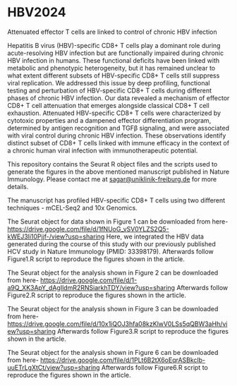 # HBV2024

Attenuated effector T cells are linked to control of chronic HBV infection

Hepatitis B virus (HBV)-specific CD8+ T cells play a dominant role during acute-resolving HBV infection but are functionally impaired during chronic HBV infection in humans. These functional deficits have been linked with metabolic and phenotypic heterogeneity, but it has remained unclear to what extent different subsets of HBV-specific CD8+ T cells still suppress viral replication. We addressed this issue by deep profiling, functional testing and perturbation of HBV-specific CD8+ T cells during different phases of chronic HBV infection. Our data revealed a mechanism of effector CD8+ T cell attenuation that emerges alongside classical CD8+ T cell exhaustion. Attenuated HBV-specific CD8+ T cells were characterized by cytotoxic properties and a dampened effector differentiation program, determined by antigen recognition and TGFβ signaling, and were associated with viral control during chronic HBV infection. These observations identify distinct subset of CD8+ T cells linked with immune efficacy in the context of a chronic human viral infection with immunotherapeutic potential.

This repository contains the Seurat R object files and the scripts used to generate the figures in the above mentioned manuscript published in Nature Immunology.
Please contact me at sagar@uniklinik-freiburg.de for more details.

The manuscript has profiled HBV-specific CD8+ T cells using two different techniques - mCEL-Seq2 and 10x Genomics.

The Seurat object for data shown in Figure 1 can be downloaded from here-
https://drive.google.com/file/d/1fNUoG_vSV0YLZS2Q5-kWEJ3li10Pjjf-/view?usp=sharing
Here, we integrated the HBV data generated during the course of this study with our previously published HCV study in Nature Immunology (PMID: 33398179).
Afterwards follow Figure1.R script to reproduce the figures shown in the article.

The Seurat object for the analysis shown in Figure 2 can be downloaded from here-
https://drive.google.com/file/d/1-a9Q_XK3ApY_dAgIldmR2RNSiarkhTDY/view?usp=sharing
Afterwards follow Figure2.R script to reproduce the figures shown in the article.

The Seurat object for the analysis shown in Figure 3 can be downloaded from here-
https://drive.google.com/file/d/10x1iQOJ3hfa08kzKlwV0LSs5qQBW3aHh/view?usp=sharing
Afterwards follow Figure3.R script to reproduce the figures shown in the article.

The Seurat object for the analysis shown in Figure 6 can be downloaded from here-
https://drive.google.com/file/d/1PLt6B2tX6oEqrASBkclb-uuETrLgXtCt/view?usp=sharing
Afterwards follow Figure6.R script to reproduce the figures shown in the article.
